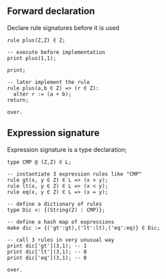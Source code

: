 ## Forward declaration

Declare rule signatures before it is used

```
rule plus(Z,Z) ∈ Z;

-- execute before implementation
print plus(1,1);

print;

-- later implement the rule
rule plus(a,b ∈ Z) => (r ∈ Z):
  alter r := (a + b);
return;

over.
```

## Expression signature

Expression signature is a type declaration;

```
type CMP @ (Z,Z) ∈ L;

-- instantiate 3 expression rules like "CMP"
rule gt(x, y ∈ Z) ∈ L => (x > y);
rule lt(x, y ∈ Z) ∈ L => (x < y);
rule eq(x, y ∈ Z) ∈ L => (x = y);

-- define a dictionary of rules
type Dic <: {(String(2) : CMP)};
 
-- define a hash map of expressions
make dic := {('gt':gt),('lt':lt),('eq':eq)} ∈ Dic;

-- call 3 rules in very unusual way
print dic['gt'](3,1); -- 1
print dic['lt'](3,1); -- 0
print dic['eq'](3,1); -- 0

over.
```
